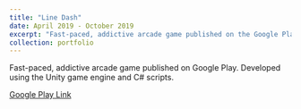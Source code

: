 ```yaml
---
title: "Line Dash"
date: April 2019 - October 2019
excerpt: "Fast-paced, addictive arcade game published on the Google Play store.<br/><img src='/images/project_icons/line_dash_icon.png' width='400'>"
collection: portfolio
---
```

Fast-paced, addictive arcade game published on Google Play. Developed using the Unity game engine and C# scripts. 

[Google Play Link](https://play.google.com/store/apps/details?id=com.goldmunkey.dodger)
